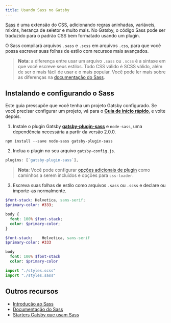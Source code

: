 ```yaml
---
title: Usando Sass no Gatsby
---
```


[Sass](https://sass-lang.com) é uma extensão do CSS, adicionando regras aninhadas, variáveis, mixins, herança de seletor e muito mais. No Gatsby, o código Sass pode ser traduzido para o padrão CSS bem formatado usando um plugin.

O Sass compilará arquivos `.sass` e `.scss` em arquivos `.css`, para que você possa escrever suas folhas de estilo com recursos mais avançados.

> **Nota**: a diferença entre usar um arquivo `.sass` ou `.scss` é a sintaxe em que você escreve seus estilos. Todo CSS válido é SCSS válido, além de ser o mais fácil de usar e o mais popular. Você pode ler mais sobre as diferenças na [documentação do Sass](https://sass-lang.com/documentation/syntax).

## Instalando e configurando o Sass

Este guia pressupõe que você tenha um projeto Gatsby configurado. Se você precisar configurar um projeto, vá para o [**Guia de início rápido**](/docs/quick-start/), e volte depois.

1.  Instale o plugin Gatsby [**gatsby-plugin-sass**](/packages/gatsby-plugin-sass/) e `node-sass`, uma dependência necessária a partir da versão 2.0.0.

`npm install --save node-sass gatsby-plugin-sass`

2.  Inclua o plugin no seu arquivo  `gatsby-config.js`.

```javascript:title=gatsby-config.js
plugins: [`gatsby-plugin-sass`],
```

> **Nota**: Você pode configurar [opções adicionais de plugin](/packages/gatsby-plugin-sass/#other-options) como caminhos a serem incluídos e opções para `css-loader`.

3.  Escreva suas folhas de estilo como arquivos `.sass` ou `.scss` e declare ou importe-as normalmente.

```css:title=styles.scss
$font-stack: Helvetica, sans-serif;
$primary-color: #333;

body {
  font: 100% $font-stack;
  color: $primary-color;
}
```

```css:title=styles.sass
$font-stack:    Helvetica, sans-serif
$primary-color: #333

body
  font: 100% $font-stack
  color: $primary-color
```

```javascript
import "./styles.scss"
import "./styles.sass"
```

## Outros recursos

- [Introdução ao Sass](https://designmodo.com/introduction-sass/)
- [Documentação do Sass](https://sass-lang.com/documentation)
- [Starters Gatsby que usam Sass](/starters/?c=Styling%3ASCSS)